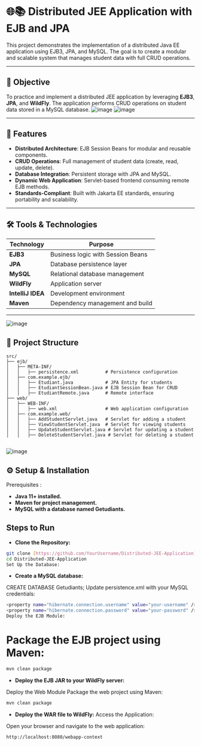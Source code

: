 # 🌐📚 Distributed JEE Application with EJB and JPA

This project demonstrates the implementation of a distributed Java EE application using EJB3, JPA, and MySQL. The goal is to create a modular and scalable system that manages student data with full CRUD operations.

---

## 🎯 Objective

To practice and implement a distributed JEE application by leveraging **EJB3**, **JPA**, and **WildFly**. The application performs CRUD operations on student data stored in a MySQL database.
![image](https://github.com/user-attachments/assets/8b5ea9c0-bdb5-41cf-bf75-d5774724fb44)
![image](https://github.com/user-attachments/assets/8ce12aba-3028-4aec-8231-0c6870b8ef67)

---

## 🚀 Features

- **Distributed Architecture**: EJB Session Beans for modular and reusable components.
- **CRUD Operations**: Full management of student data (create, read, update, delete).
- **Database Integration**: Persistent storage with JPA and MySQL.
- **Dynamic Web Application**: Servlet-based frontend consuming remote EJB methods.
- **Standards-Compliant**: Built with Jakarta EE standards, ensuring portability and scalability.

---

## 🛠️ Tools & Technologies

| Technology      | Purpose                          |
|------------------|----------------------------------|
| **EJB3**        | Business logic with Session Beans |
| **JPA**         | Database persistence layer       |
| **MySQL**       | Relational database management   |
| **WildFly**     | Application server               |
| **IntelliJ IDEA** | Development environment         |
| **Maven**       | Dependency management and build  |

---
![image](https://github.com/user-attachments/assets/63db7809-e224-482d-a27a-540ffb180800)

## 📂 Project Structure

```plaintext
src/
├── ejb/
│   ├── META-INF/
│   │   ├── persistence.xml          # Persistence configuration
│   ├── com.example.ejb/
│   │   ├── Etudiant.java            # JPA Entity for students
│   │   ├── EtudiantSessionBean.java # EJB Session Bean for CRUD
│   │   ├── EtudiantRemote.java      # Remote interface
├── web/
│   ├── WEB-INF/
│   │   ├── web.xml                  # Web application configuration
│   ├── com.example.web/
│   │   ├── AddStudentServlet.java   # Servlet for adding a student
│   │   ├── ViewStudentServlet.java  # Servlet for viewing students
│   │   ├── UpdateStudentServlet.java # Servlet for updating a student
│   │   ├── DeleteStudentServlet.java # Servlet for deleting a student


```
![image](https://github.com/user-attachments/assets/5e762957-d8cf-4d5e-add1-4cb116f97044)

## ⚙️ Setup & Installation
Prerequisites :
- **Java 11+ installed.**
- **Maven for project management.**
- **MySQL with a database named Getudiants.**


## Steps to Run

- **Clone the Repository:**
```bash
git clone [https://github.com/YourUsername/Distributed-JEE-Application]([https://github.com/MohamedBarbych/JEE-Application-EJB-and-JPA.git](https://github.com/YourUsername/Distributed-JEE-Application))
cd Distributed-JEE-Application
Set Up the Database:
```


- **Create a MySQL database:**
  
CREATE DATABASE Getudiants;
Update persistence.xml with your MySQL credentials:

```bash
<property name="hibernate.connection.username" value="your-username" />
<property name="hibernate.connection.password" value="your-password" />
Deploy the EJB Module:
```

# **Package the EJB project using Maven:**
```bash
mvn clean package
```

- **Deploy the EJB JAR to your WildFly server:**

Deploy the Web Module
Package the web project using Maven:
```bash
mvn clean package
```

- **Deploy the WAR file to WildFly:**
Access the Application:

Open your browser and navigate to the web application:
```bash
http://localhost:8080/webapp-context
```
